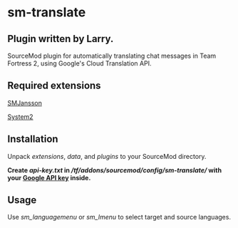 # sm-translate
## Plugin written by Larry.
SourceMod plugin for automatically translating chat messages in Team Fortress 2, using Google's Cloud Translation API.

## Required extensions
[SMJansson](https://github.com/thraaawn/SMJansson)

[System2](https://github.com/dordnung/System2)

## Installation
Unpack *extensions*, *data*, and *plugins* to your SourceMod directory.

**Create *api-key.txt* in */tf/addons/sourcemod/config/sm-translate/* with your [Google API key](https://cloud.google.com/docs/authentication/api-keys#creating_an_api_key) inside.**

## Usage
Use *sm_languagemenu* or *sm_lmenu* to select target and source languages. 
